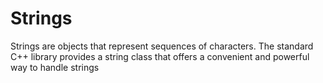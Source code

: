 # Strings
Strings are objects that represent sequences of characters. The standard C++ library provides a string class that offers a convenient and powerful way to handle strings
